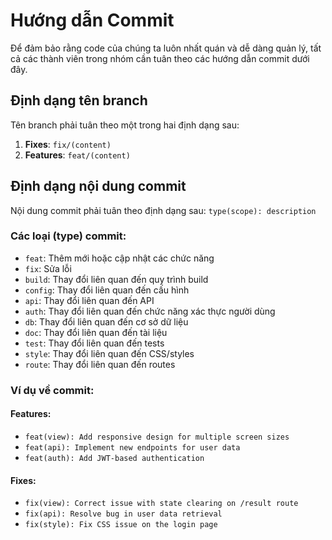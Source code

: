 # Hướng dẫn Commit

Để đảm bảo rằng code của chúng ta luôn nhất quán và dễ dàng quản lý, tất cả các thành viên trong nhóm cần tuân theo các hướng dẫn commit dưới đây.

## Định dạng tên branch

Tên branch phải tuân theo một trong hai định dạng sau:

1. **Fixes**: `fix/(content)`
2. **Features**: `feat/(content)`

## Định dạng nội dung commit

Nội dung commit phải tuân theo định dạng sau: `type(scope): description`

### Các loại (type) commit:

- `feat`: Thêm mới hoặc cập nhật các chức năng
- `fix`: Sửa lỗi
- `build`: Thay đổi liên quan đến quy trình build
- `config`: Thay đổi liên quan đến cấu hình
- `api`: Thay đổi liên quan đến API
- `auth`: Thay đổi liên quan đến chức năng xác thực người dùng
- `db`: Thay đổi liên quan đến cơ sở dữ liệu
- `doc`: Thay đổi liên quan đến tài liệu
- `test`: Thay đổi liên quan đến tests
- `style`: Thay đổi liên quan đến CSS/styles
- `route`: Thay đổi liên quan đến routes

### Ví dụ về commit:

#### Features:

- `feat(view): Add responsive design for multiple screen sizes`
- `feat(api): Implement new endpoints for user data`
- `feat(auth): Add JWT-based authentication`

#### Fixes:

- `fix(view): Correct issue with state clearing on /result route`
- `fix(api): Resolve bug in user data retrieval`
- `fix(style): Fix CSS issue on the login page`
